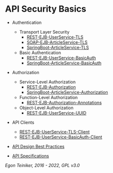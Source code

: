 # API Security Basics 

* Authentication
     * Transport Layer Security 
         * [REST-EJB-UserService-TLS](api-authentication/tls/REST-EJB-UserService-TLS)
         * [SOAP-EJB-ArticleService-TLS](api-authentication/tls/SOAP-EJB-ArticleService-TLS) 
         * [SpringBoot-ArticleService-TLS](api-authentication/tls/SpringBoot-ArticleService-TLS)
     * Basic Authentication
         * [REST-EJB-UserService-BasicAuth](api-authentication/basic/REST-EJB-UserService-BasicAuth)
         * [SpringBoot-ArticleService-BasicAuth](api-authentication/basic/SpringBoot-ArticleService-BasicAuth)

* Authorization
   * Service-Level Authorization
       * [REST-EJB-Authorization](api-authorization/REST-EJB-Authorization)
       * [SpringBoot-ArticleService-Authorization](api-authorization/SpringBoot-ArticleService-Authorization) 
   * Function-Level Authorization
       * [REST-EJB-Authorization-Annotations](api-authorization/REST-EJB-Authorization-Annotations) 
   * Object-Level Authorization
       * [REST-EJB-UserService-UUID](api-authorization/REST-EJB-UserService-UUID)  

* API Clients 
   * [REST-EJB-UserService-TLS-Client](api-clients/REST-EJB-UserService-TLS-Client)
   * [REST-EJB-UserService-BasicAuth-Client](api-clients/REST-EJB-UserService-BasicAuth-Client) 

* [API Design Best Practices](api-bestpractices)

* [API Specifications](api-bestpractices)   

*Egon Teiniker, 2016 - 2022, GPL v3.0*
